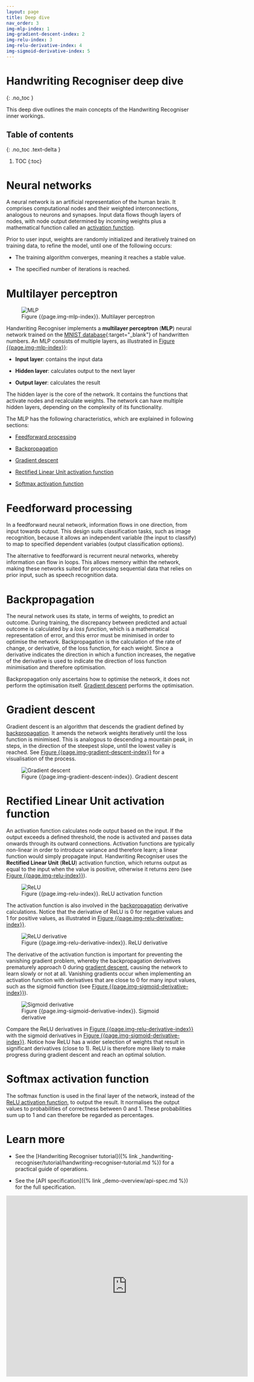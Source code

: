 ```yaml
---
layout: page
title: Deep dive
nav_order: 3
img-mlp-index: 1
img-gradient-descent-index: 2
img-relu-index: 3
img-relu-derivative-index: 4
img-sigmoid-derivative-index: 5
---
```


# Handwriting Recogniser deep dive
{: .no_toc }

This deep dive outlines the main concepts of the Handwriting Recogniser inner workings.

## Table of contents
{: .no_toc .text-delta }

1. TOC
{:toc}

# Neural networks

A neural network is an artificial representation of the human brain. It
comprises computational nodes and their weighted interconnections,
analogous to neurons and synapses. Input data flows though layers of
nodes, with node output determined by incoming weights plus a
mathematical function called an [activation function](#rectified-linear-unit-activation-function).

Prior to user input, weights are randomly initialized and iteratively
trained on training data, to refine the model, until one of the
following occurs:

* The training algorithm converges, meaning it reaches a stable value.

* The specified number of iterations is reached.

# Multilayer perceptron

<figure>
<img src="{{ "/assets/images/mlp-purple.png" | absolute_url }}" alt="MLP" id="mlp-img" />
<figcaption>Figure {{page.img-mlp-index}}. Multilayer perceptron</figcaption>
</figure>

Handwriting Recogniser implements a **multilayer perceptron** (**MLP**)
neural network trained on the [MNIST database](https://en.wikipedia.org/wiki/MNIST_database){:target="_blank"}
of handwritten numbers. An MLP consists of multiple layers, as illustrated in [Figure {{page.img-mlp-index}}](#mlp-img):

* **Input layer**: contains the input data

* **Hidden layer**: calculates output to the next layer

* **Output layer**: calculates the result

The hidden layer is the core of the network. It contains the functions
that activate nodes and recalculate weights. The network can have
multiple hidden layers, depending on the complexity of its
functionality.

The MLP has the following characteristics, which are explained in
following sections:

* [Feedforward processing](#feedforward-processing)

* [Backpropagation](#backpropagation)

* [Gradient descent](#gradient-descent)

* [Rectified Linear Unit activation function](#rectified-linear-unit-activation-function)

* [Softmax activation function](#softmax-activation-function)

# Feedforward processing

In a feedforward neural network, information flows in one direction,
from input towards output. This design suits classification tasks, such
as image recognition, because it allows an independent variable (the
input to classify) to map to specified dependent variables (output
classification options).

The alternative to feedforward is recurrent neural networks, whereby
information can flow in loops. This allows memory within the network,
making these networks suited for processing sequential data that relies
on prior input, such as speech recognition data.

# Backpropagation

The neural network uses its state, in terms of weights, to predict an
outcome. During training, the discrepancy between predicted and actual
outcome is calculated by a *loss function*, which is a mathematical
representation of error, and this error must be minimised in order to
optimise the network. Backpropagation is the calculation of the rate of
change, or derivative, of the loss function, for each weight. Since a
derivative indicates the direction in which a function increases, the
negative of the derivative is used to indicate the direction of loss
function minimisation and therefore optimisation.

Backpropagation only ascertains how to optimise the network, it does not
perform the optimisation itself. [Gradient descent](#gradient-descent)
performs the optimisation.

# Gradient descent

Gradient descent is an algorithm that descends the gradient defined by
[backpropagation](#backpropagation). It amends the network weights
iteratively until the loss function is minimised. This is analogous to
descending a mountain peak, in steps, in the direction of the steepest
slope, until the lowest valley is reached. See [Figure {{page.img-gradient-descent-index}}](#gradient-descent-img) for a 
visualisation of the process.

<figure>
<img src="{{ "/assets/images/gradient-descent.png" | absolute_url }}" alt="Gradient descent" id="gradient-descent-img" />
<figcaption>Figure {{page.img-gradient-descent-index}}. Gradient descent</figcaption>
</figure>

# Rectified Linear Unit activation function

An activation function calculates node output based on the input. If the
output exceeds a defined threshold, the node is activated and passes
data onwards through its outward connections. Activation functions are
typically non-linear in order to introduce variance and therefore learn;
a linear function would simply propagate input. Handwriting Recogniser
uses the **Rectified Linear Unit** (**ReLU**) activation function, which
returns output as equal to the input when the value is positive,
otherwise it returns zero (see [Figure {{page.img-relu-index}}](#relu-img)).

<figure>
<img src="{{ "/assets/images/relu.png" | absolute_url }}" alt="ReLU" id="relu-img" />
<figcaption>Figure {{page.img-relu-index}}. ReLU activation function</figcaption>
</figure>

The activation function is also involved in the
[backpropagation](#backpropagation) derivative calculations. Notice
that the derivative of ReLU is 0 for negative values and 1 for positive
values, as illustrated in [Figure {{page.img-relu-derivative-index}}](#relu-derivative-img).

<figure>
<img src="{{ "/assets/images/relu-derivative.png" | absolute_url }}" alt="ReLU derivative" id="relu-derivative-img" />
<figcaption>Figure {{page.img-relu-derivative-index}}. ReLU derivative</figcaption>
</figure>

The derivative of the activation function is important for preventing
the vanishing gradient problem, whereby the backpropagation derivatives
prematurely approach 0 during [gradient descent](#gradient-descent),
causing the network to learn slowly or not at all. Vanishing gradients
occur when implementing an activation function with derivatives that are
close to 0 for many input values, such as the sigmoid function (see
[Figure {{page.img-sigmoid-derivative-index}}](#sigmoid-derivative-img)).

<figure>
<img src="{{ "/assets/images/sigmoid-derivative.png" | absolute_url }}" alt="Sigmoid derivative" id="sigmoid-derivative-img" />
<figcaption>Figure {{page.img-sigmoid-derivative-index}}. Sigmoid derivative</figcaption>
</figure>

Compare the ReLU derivatives in [Figure {{page.img-relu-derivative-index}}](#relu-derivative-img) with the
sigmoid derivatives in [Figure {{page.img-sigmoid-derivative-index}}](#sigmoid-derivative-img). Notice how
ReLU has a wider selection of weights that result in significant
derivatives (close to 1). ReLU is therefore more likely to make progress
during gradient descent and reach an optimal solution.

# Softmax activation function

The softmax function is used in the final layer of the network, instead
of the [ReLU activation function](#rectified-linear-unit-activation-function), to output the
result. It normalises the output values to probabilities of correctness
between 0 and 1. These probabilities sum up to 1 and can therefore be
regarded as percentages.

# Learn more

* See the [Handwriting Recogniser tutorial]({% link _handwriting-recogniser/tutorial/handwriting-recogniser-tutorial.md %})
for a practical guide of operations.

* See the [API specification]({% link _demo-overview/api-spec.md %}) for the full specification.

<iframe src="https://docs.google.com/forms/d/e/1FAIpQLSdXgImAkIUtD54bOWWd1f-tNb7DBWlWFCBqU7U1cj_fLZU1qQ/viewform?embedded=true" width="640" height="480" frameborder="0" marginheight="0" marginwidth="0">Loading…</iframe>
